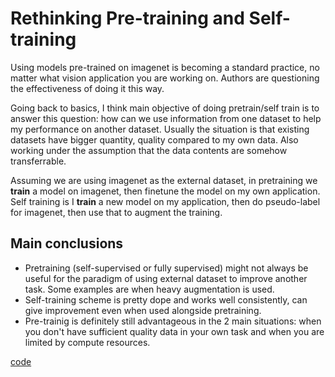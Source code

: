 # Rethinking Pre-training and Self-training
Using models pre-trained on imagenet is becoming a standard practice, no matter what vision application you are working on. Authors are questioning the effectiveness of doing it this way.

Going back to basics, I think main objective of doing pretrain/self train is to answer this question: how can we use information from one dataset to help my performance on another dataset. Usually the situation is that existing datasets have bigger quantity, quality compared to my own data. Also working under the assumption that the data contents are somehow transferrable.

Assuming we are using imagenet as the external dataset, in pretraining we **train** a model on imagenet, then finetune the model on my own application. Self training is I **train** a new model on my application, then do pseudo-label for imagenet, then use that to augment the training.

## Main conclusions
- Pretraining (self-supervised or fully supervised) might not always be useful for the paradigm of using external dataset to improve another task. Some examples are when heavy augmentation is used.
- Self-training scheme is pretty dope and works well consistently, can give improvement even when used alongside pretraining.
- Pre-trainig is definitely still advantageous in the 2 main situations: when you don't have sufficient quality data in your own task and when you are limited by compute resources.

[code](https://github.com/tensorflow/tpu/tree/master/models/official/detection/projects/self_training)